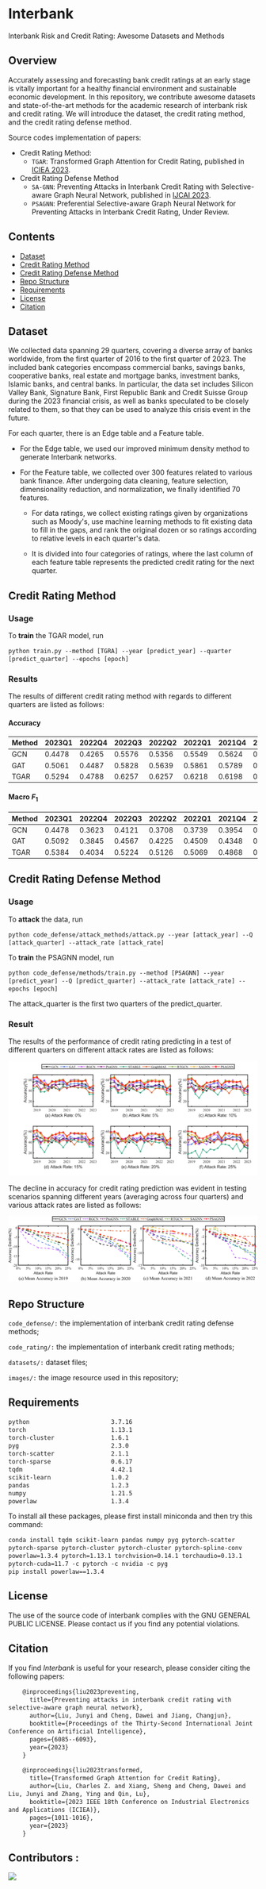 # Interbank
Interbank Risk and Credit Rating: Awesome Datasets and Methods

## Overview
Accurately assessing and forecasting bank credit ratings at an early stage is vitally important for a healthy financial environment and sustainable economic development. 
In this repository, we contribute awesome datasets and state-of-the-art methods for the academic research of interbank risk and credit rating. 
We will introduce the dataset, the credit rating method, and the credit rating defense method.

Source codes implementation of papers:

- Credit Rating Method:
  - `TGAR`: Transformed Graph Attention for Credit Rating, published in [ICIEA 2023](https://ieeexplore.ieee.org/document/10241546). 
- Credit Rating Defense Method
  - `SA-GNN`: Preventing Attacks in Interbank Credit Rating with Selective-aware Graph Neural Network, published in [IJCAI 2023](https://www.ijcai.org/proceedings/2023/0675.pdf). 
  - `PSAGNN`: Preferential Selective-aware Graph Neural Network for Preventing Attacks in Interbank Credit Rating, Under Review. 

## Contents

- [Dataset](#dataset)
- [Credit Rating Method](#credit-rating-method)
- [Credit Rating Defense Method](#credit-rating-defense-method)
- [Repo Structure](#repo-structure)
- [Requirements](#requirements) 
- [License](#license) 
- [Citation](#citation) 


## Dataset
We collected data spanning 29 quarters, covering a diverse array of banks worldwide, from the first quarter of 2016 to the first quarter of 2023. The included bank categories encompass commercial banks, savings banks, cooperative banks, real estate and mortgage banks, investment banks, Islamic banks, and central banks. In particular, the data set includes Silicon Valley Bank, Signature Bank, First Republic Bank and Credit Suisse Group during the 2023 financial crisis, as well as banks speculated to be closely related to them, so that they can be used to analyze this crisis event in the future.

For each quarter, there is an Edge table and a Feature table. 

+ For the Edge table, we used our improved minimum density method to generate Interbank networks. 

+ For the Feature table, we collected over 300 features related to various bank finance. After undergoing data cleaning, feature selection, dimensionality reduction, and normalization, we finally identified 70 features. 

  + For data ratings, we collect existing ratings given by organizations such as Moody's, use machine learning methods to fit existing data to fill in the gaps, and rank the original dozen or so ratings according to relative levels in each quarter's data. 
  
  + It is divided into four categories of ratings, where the last column of each feature table represents the predicted credit rating for the next quarter.


## Credit Rating Method

### Usage

To **train** the TGAR model, run
```
python train.py --method [TGRA] --year [predict_year] --quarter [predict_quarter] --epochs [epoch]
```

### Results

The results of different credit rating method with regards to different quarters are listed as follows:

#### Accuracy
| Method | 2023Q1 | 2022Q4 | 2022Q3 | 2022Q2 | 2022Q1 | 2021Q4 | 2021Q3 | 2021Q2 | 2021Q1 | 2020Q4 | 2020Q3 | 2020Q2 | 2020Q1 | 2019Q4 | 2019Q3 | 2019Q2 | 2019Q1 |
| ------ | ------ | ------ | ------ | ------ | ------ | ------ | ------ | ------ | ------ | ------ | ------ | ------ | ------ | ------ | ------ | ------ | ------ |
| GCN    | 0.4478 | 0.4265 | 0.5576 | 0.5356 | 0.5549 | 0.5624 | 0.5485 | 0.4938 | 0.5395 | 0.5507 | 0.3836 | 0.5747 | 0.4967 | 0.5301 | 0.5626 | 0.6347 | 0.6273 |
| GAT    | 0.5061 | 0.4487 | 0.5828 | 0.5639 | 0.5861 | 0.5789 | 0.5820 | 0.5444 | 0.5785 | 0.5952 | 0.4804 | 0.5266 | 0.4997 | 0.5466 | 0.5850 | 0.6646 | 0.6471 |
| TGAR   | 0.5294 | 0.4788 | 0.6257 | 0.6257 | 0.6218 | 0.6198 | 0.5987 | 0.5701 | 0.6290 | 0.6198 | 0.6079 | 0.6117 | 0.5136 | 0.5686 | 0.6053 | 0.6952 | 0.6699 |

#### Macro $F_1$
| Method | 2023Q1 | 2022Q4 | 2022Q3 | 2022Q2 | 2022Q1 | 2021Q4 | 2021Q3 | 2021Q2 | 2021Q1 | 2020Q4 | 2020Q3 | 2020Q2 | 2020Q1 | 2019Q4 | 2019Q3 | 2019Q2 | 2019Q1 |
| ------ | ------ | ------ | ------ | ------ | ------ | ------ | ------ | ------ | ------ | ------ | ------ | ------ | ------ | ------ | ------ | ------ | ------ |
| GCN    | 0.4478 | 0.3623 | 0.4121 | 0.3708 | 0.3739 | 0.3954 | 0.4046 | 0.3786 | 0.3876 | 0.4095 | 0.5340 | 0.5089 | 0.4169 | 0.4278 | 0.4124 | 0.44282 | 0.4374 |
| GAT    | 0.5092 | 0.3845 | 0.4567 | 0.4225 | 0.4509 | 0.4348 | 0.4473 | 0.4349 | 0.4410 | 0.4742 | 0.5732 | 0.5864 | 0.4219 | 0.4554 | 0.4759 | 0.4969 | 0.5236 |
| TGAR   | 0.5384 | 0.4034 | 0.5224 | 0.5126 | 0.5069 | 0.4868 | 0.4834 | 0.4700 | 0.4857 | 0.5082 | 0.5077 | 0.5651 | 0.4623 | 0.4778 | 0.5287 | 0.5861 | 0.4898 |

## Credit Rating Defense Method

### Usage

To **attack** the data, run
```
python code_defense/attack_methods/attack.py --year [attack_year] --Q [attack_quarter] --attack_rate [attack_rate]
```

To **train** the PSAGNN model, run
```
python code_defense/methods/train.py --method [PSAGNN] --year [predict_year] --Q [predict_quarter] --attack_rate [attack_rate] --epochs [epoch]
```

The attack_quarter is the first two quarters of the predict_quarter.


### Result

The results of the performance of credit rating predicting in a test of different quarters on different attack rates are listed as follows:

![performance](/images/performance.png "performance")

The decline in accuracy for credit rating prediction was evident in testing scenarios spanning different years (averaging across four quarters) and
various attack rates are listed as follows:

![decline](/images/decline.png "decline")


## Repo Structure

`code_defense/:` the implementation of interbank credit rating defense methods;

`code_rating/:` the implementation of interbank credit rating methods;

`datasets/:` dataset files;

`images/:` the image resource used in this repository;


## Requirements

```
python                       3.7.16
torch                        1.13.1
torch-cluster                1.6.1
pyg                          2.3.0
torch-scatter                2.1.1
torch-sparse                 0.6.17
tqdm                         4.42.1
scikit-learn                 1.0.2
pandas                       1.2.3
numpy                        1.21.5
powerlaw                     1.3.4
```

To install all these packages, please first install miniconda and then try this command:

```
conda install tqdm scikit-learn pandas numpy pyg pytorch-scatter pytorch-sparse pytorch-cluster pytorch-cluster pytorch-spline-conv powerlaw=1.3.4 pytorch=1.13.1 torchvision=0.14.1 torchaudio=0.13.1 pytorch-cuda=11.7 -c pytorch -c nvidia -c pyg
pip install powerlaw==1.3.4
```

## License

The use of the source code of interbank complies with the GNU GENERAL PUBLIC LICENSE.
Please contact us if you find any potential violations. 

## Citation

If you find *Interbank* is useful for your research, please consider citing the following papers:

```
    @inproceedings{liu2023preventing,
      title={Preventing attacks in interbank credit rating with selective-aware graph neural network},
      author={Liu, Junyi and Cheng, Dawei and Jiang, Changjun},
      booktitle={Proceedings of the Thirty-Second International Joint Conference on Artificial Intelligence},
      pages={6085--6093},
      year={2023}
    }
```
```
    @inproceedings{liu2023transformed,
      title={Transformed Graph Attention for Credit Rating},
      author={Liu, Charles Z. and Xiang, Sheng and Cheng, Dawei and Liu, Junyi and Zhang, Ying and Qin, Lu},
      booktitle={2023 IEEE 18th Conference on Industrial Electronics and Applications (ICIEA)},
      pages={1011-1016},
      year={2023}
    }
```

## Contributors :
<a href="https://github.com/AI4Risk/interbank/graphs/contributors">
  <img src="https://contrib.rocks/image?repo=AI4Risk/interbank" />
</a>